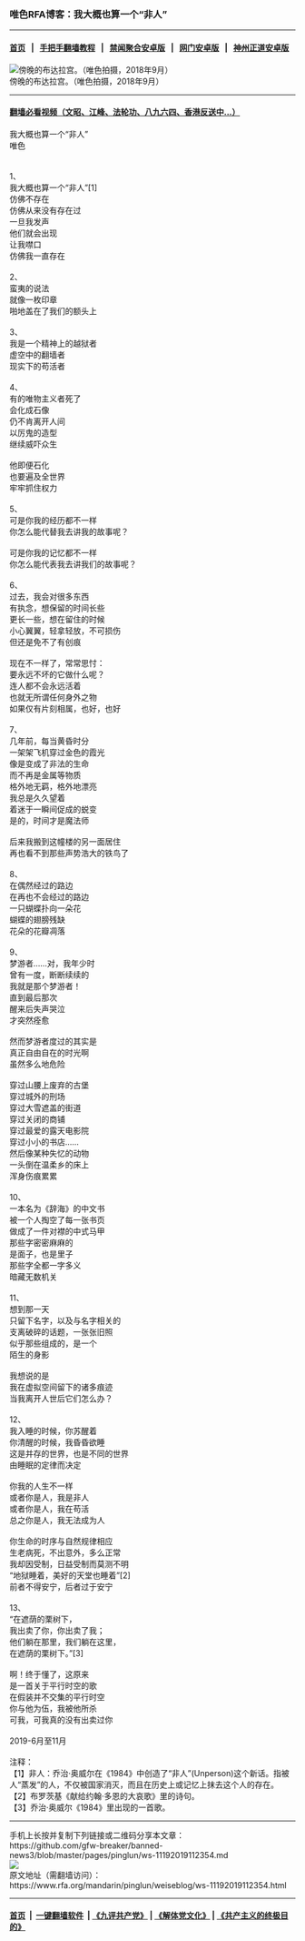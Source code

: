 ### 唯色RFA博客：我大概也算一个“非人”
------------------------

#### [首页](https://github.com/gfw-breaker/banned-news3/blob/master/README.md) &nbsp;&nbsp;|&nbsp;&nbsp; [手把手翻墙教程](https://github.com/gfw-breaker/guides/wiki) &nbsp;&nbsp;|&nbsp;&nbsp; [禁闻聚合安卓版](https://github.com/gfw-breaker/bn-android) &nbsp;&nbsp;|&nbsp;&nbsp; [网门安卓版](https://github.com/oGate2/oGate) &nbsp;&nbsp;|&nbsp;&nbsp; [神州正道安卓版](https://github.com/SzzdOgate/update) 



<div id="headerimg">
 <img alt="傍晚的布达拉宫。（唯色拍摄，2018年9月）" src="https://www.rfa.org/mandarin/pinglun/weiseblog/ws-11192019112354.html/1/@@images/5224162c-62b8-411e-ab90-c5500b30ccc2.jpeg" title="傍晚的布达拉宫。（唯色拍摄，2018年9月）"/>
 <div id="headerimgcontents">
  <div id="headerimgcaption">
   <span>
    傍晚的布达拉宫。（唯色拍摄，2018年9月）
   </span>
   <!-- zoomattribute -->
  </div>
  <!-- headerimgcaption -->
 </div>
 <!-- headerimagecontents -->
</div>

<hr/>


#### [翻墙必看视频（文昭、江峰、法轮功、八九六四、香港反送中...）](https://github.com/gfw-breaker/banned-news3/blob/master/pages/links.md)

<div id="storytext">
 <div>
  <div class="slot_header">
  </div>
 </div>
 <p>
  我大概也算一个“非人”
  <br/>
  唯色
  <br/>
  <br/>
  <br/>
  1、
  <br/>
  我大概也算一个“非人”[1]
  <br/>
  仿佛不存在
  <br/>
  仿佛从来没有存在过
  <br/>
  一旦我发声
  <br/>
  他们就会出现
  <br/>
  让我噤口
  <br/>
  仿佛我一直存在
  <br/>
  <br/>
  2、
  <br/>
  蛮夷的说法
  <br/>
  就像一枚印章
  <br/>
  啪地盖在了我们的额头上
  <br/>
  <br/>
  3、
  <br/>
  我是一个精神上的越狱者
  <br/>
  虚空中的翻墙者
  <br/>
  现实下的苟活者
  <br/>
  <br/>
  4、
  <br/>
  有的唯物主义者死了
  <br/>
  会化成石像
  <br/>
  仍不肯离开人间
  <br/>
  以厉鬼的造型
  <br/>
  继续威吓众生
  <br/>
  <br/>
  他即便石化
  <br/>
  也要遍及全世界
  <br/>
  牢牢抓住权力
  <br/>
  <br/>
  5、
  <br/>
  可是你我的经历都不一样
  <br/>
  你怎么能代替我去讲我的故事呢？
  <br/>
  <br/>
  可是你我的记忆都不一样
  <br/>
  你怎么能代表我去讲我们的故事呢？
  <br/>
  <br/>
  6、
  <br/>
  过去，我会对很多东西
  <br/>
  有执念，想保留的时间长些
  <br/>
  更长一些，想在留住的时候
  <br/>
  小心翼翼，轻拿轻放，不可损伤
  <br/>
  但还是免不了有创痕
  <br/>
  <br/>
  现在不一样了，常常思忖：
  <br/>
  要永远不坏的它做什么呢？
  <br/>
  连人都不会永远活着
  <br/>
  也就无所谓任何身外之物
  <br/>
  如果仅有片刻相属，也好，也好
  <br/>
  <br/>
  7、
  <br/>
  几年前，每当黄昏时分
  <br/>
  一架架飞机穿过金色的霞光
  <br/>
  像是变成了非法的生命
  <br/>
  而不再是金属等物质
  <br/>
  格外地无羁，格外地漂亮
  <br/>
  我总是久久望着
  <br/>
  着迷于一瞬间促成的蜕变
  <br/>
  是的，时间才是魔法师
  <br/>
  <br/>
  后来我搬到这幢楼的另一面居住
  <br/>
  再也看不到那些声势浩大的铁鸟了
  <br/>
  <br/>
  8、
  <br/>
  在偶然经过的路边
  <br/>
  在再也不会经过的路边
  <br/>
  一只蝴蝶扑向一朵花
  <br/>
  蝴蝶的翅膀残缺
  <br/>
  花朵的花瓣凋落
  <br/>
  <br/>
  9、
  <br/>
  梦游者……对，我年少时
  <br/>
  曾有一度，断断续续的
  <br/>
  我就是那个梦游者！
  <br/>
  直到最后那次
  <br/>
  醒来后失声哭泣
  <br/>
  才突然痊愈
  <br/>
  <br/>
  然而梦游者度过的其实是
  <br/>
  真正自由自在的时光啊
  <br/>
  虽然多么地危险
  <br/>
  <br/>
  穿过山腰上废弃的古堡
  <br/>
  穿过城外的刑场
  <br/>
  穿过大雪遮盖的街道
  <br/>
  穿过关闭的商铺
  <br/>
  穿过最爱的露天电影院
  <br/>
  穿过小小的书店……
  <br/>
  然后像某种失忆的动物
  <br/>
  一头倒在温柔乡的床上
  <br/>
  浑身伤痕累累
  <br/>
  <br/>
  10、
  <br/>
  一本名为《辞海》的中文书
  <br/>
  被一个人掏空了每一张书页
  <br/>
  做成了一件对襟的中式马甲
  <br/>
  那些字密密麻麻的
  <br/>
  是面子，也是里子
  <br/>
  那些字全都一字多义
  <br/>
  暗藏无数机关
  <br/>
  <br/>
  11、
  <br/>
  想到那一天
  <br/>
  只留下名字，以及与名字相关的
  <br/>
  支离破碎的话题，一张张旧照
  <br/>
  似乎那些组成的，是一个
  <br/>
  陌生的身影
  <br/>
  <br/>
  我想说的是
  <br/>
  我在虚拟空间留下的诸多痕迹
  <br/>
  当我离开人世后它们怎么办？
  <br/>
  <br/>
  12、
  <br/>
  我入睡的时候，你苏醒着
  <br/>
  你清醒的时候，我昏昏欲睡
  <br/>
  这是并存的世界，也是不同的世界
  <br/>
  由睡眠的定律而决定
  <br/>
  <br/>
  你我的人生不一样
  <br/>
  或者你是人，我是非人
  <br/>
  或者你是人，我在苟活
  <br/>
  总之你是人，我无法成为人
  <br/>
  <br/>
  你生命的时序与自然规律相应
  <br/>
  生老病死，不出意外，多么正常
  <br/>
  我却因受制，日益受制而莫测不明
  <br/>
  “地狱睡着，美好的天堂也睡着”[2]
  <br/>
  前者不得安宁，后者过于安宁
  <br/>
  <br/>
  13、
  <br/>
  “在遮荫的栗树下，
  <br/>
  我出卖了你，你出卖了我；
  <br/>
  他们躺在那里，我们躺在这里，
  <br/>
  在遮荫的栗树下。”[3]
  <br/>
  <br/>
  啊！终于懂了，这原来
  <br/>
  是一首关于平行时空的歌
  <br/>
  在假装并不交集的平行时空
  <br/>
  你与他为伍，我被他所杀
  <br/>
  可我，可我真的没有出卖过你
  <br/>
  <br/>
  2019-6月至11月
  <br/>
  <br/>
  注释：
  <br/>
  【1】非人：乔治·奥威尔在《1984》中创造了“非人”(Unperson)这个新话。指被人“蒸发”的人，不仅被国家消灭，而且在历史上或记忆上抹去这个人的存在。
  <br/>
  【2】布罗茨基《献给约翰·多恩的大哀歌》里的诗句。
  <br/>
  【3】乔治·奥威尔《1984》里出现的一首歌。
 </p>
</div>

<hr/>
手机上长按并复制下列链接或二维码分享本文章：<br/>
https://github.com/gfw-breaker/banned-news3/blob/master/pages/pinglun/ws-11192019112354.md <br/>
<a href='https://github.com/gfw-breaker/banned-news3/blob/master/pages/pinglun/ws-11192019112354.md'><img src='https://github.com/gfw-breaker/banned-news3/blob/master/pages/pinglun/ws-11192019112354.md.png'/></a> <br/>
原文地址（需翻墙访问）：https://www.rfa.org/mandarin/pinglun/weiseblog/ws-11192019112354.html


------------------------
#### [首页](https://github.com/gfw-breaker/banned-news3/blob/master/README.md) &nbsp;|&nbsp; [一键翻墙软件](https://github.com/gfw-breaker/nogfw/blob/master/README.md) &nbsp;| [《九评共产党》](https://github.com/gfw-breaker/9ping.md/blob/master/README.md#九评之一评共产党是什么) | [《解体党文化》](https://github.com/gfw-breaker/jtdwh.md/blob/master/README.md) | [《共产主义的终极目的》](https://github.com/gfw-breaker/gczydzjmd.md/blob/master/README.md)


<img src='http://gfw-breaker.win/banned-news3/pages/pinglun/ws-11192019112354.md' width='0px' height='0px'/>